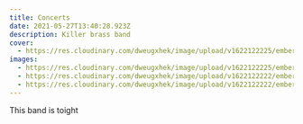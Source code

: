 ```yaml
---
title: Concerts
date: 2021-05-27T13:40:28.923Z
description: Killer brass band
cover:
  - https://res.cloudinary.com/dweugxhek/image/upload/v1622122225/emberbands/external-content.duckduckgo.com2_oi8a5a.jpg
images:
  - https://res.cloudinary.com/dweugxhek/image/upload/v1622122225/emberbands/external-content.duckduckgo.com2_oi8a5a.jpg
  - https://res.cloudinary.com/dweugxhek/image/upload/v1622122222/emberbands/external-content.duckduckgo.com3_nsbtgx.jpg
  - https://res.cloudinary.com/dweugxhek/image/upload/v1622122222/emberbands/external-content.duckduckgo.com_a68apa.jpg
---
```

This band is toight